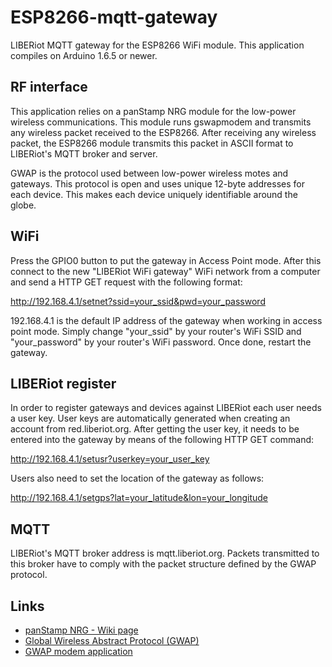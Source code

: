 # ESP8266-mqtt-gateway

LIBERiot MQTT gateway for the ESP8266 WiFi module. This application compiles on Arduino 1.6.5 or newer.

## RF interface

This application relies on a panStamp NRG module for the low-power wireless communications. This module runs gswapmodem and transmits any wireless packet received to the ESP8266. After receiving any wireless packet, the ESP8266 module transmits this packet in ASCII format to LIBERiot's MQTT broker and server.

GWAP is the protocol used between low-power wireless motes and gateways. This protocol is open and uses unique 12-byte addresses for each device. This makes each device uniquely identifiable around the globe.

## WiFi

Press the GPIO0 button to put the gateway in Access Point mode. After this connect to the new "LIBERiot WiFi gateway" WiFi network from a computer and send a HTTP GET request with the following format:

http://192.168.4.1/setnet?ssid=your_ssid&pwd=your_password

192.168.4.1 is the default IP address of the gateway when working in access point mode. Simply change "your_ssid" by your router's WiFi SSID and "your_password" by your router's WiFi password. Once done, restart the gateway.

## LIBERiot register

In order to register gateways and devices against LIBERiot each user needs a user key. User keys are automatically generated when creating an account from red.liberiot.org. After getting the user key, it needs to be entered into the gateway by means of the following HTTP GET command:

http://192.168.4.1/setusr?userkey=your_user_key

Users also need to set the location of the gateway as follows:

http://192.168.4.1/setgps?lat=your_latitude&lon=your_longitude

## MQTT

LIBERiot's MQTT broker address is mqtt.liberiot.org. Packets transmitted to this broker have to comply with the packet structure defined by the GWAP protocol.

## Links

* [panStamp NRG - Wiki page](https://github.com/panStamp/panstamp/wiki/panStamp%20NRG%202.-Technical%20details)
* [Global Wireless Abstract Protocol (GWAP)](https://github.com/liberiot/gwap)
* [GWAP modem application](https://github.com/panStamp/panstamp_sketches/tree/master/gwapmodem)

